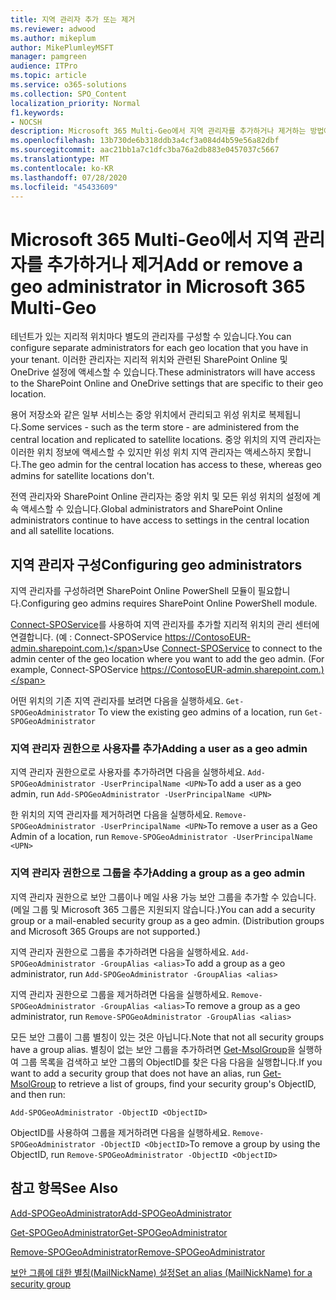 ```yaml
---
title: 지역 관리자 추가 또는 제거
ms.reviewer: adwood
ms.author: mikeplum
author: MikePlumleyMSFT
manager: pamgreen
audience: ITPro
ms.topic: article
ms.service: o365-solutions
ms.collection: SPO_Content
localization_priority: Normal
f1.keywords:
- NOCSH
description: Microsoft 365 Multi-Geo에서 지역 관리자를 추가하거나 제거하는 방법에 대해 알아봅니다.
ms.openlocfilehash: 13b730de6b318ddb3a4cf3a084d4b59e56a82dbf
ms.sourcegitcommit: aac21bb1a7c1dfc3ba76a2db883e0457037c5667
ms.translationtype: MT
ms.contentlocale: ko-KR
ms.lasthandoff: 07/28/2020
ms.locfileid: "45433609"
---
```

# <a name="add-or-remove-a-geo-administrator-in-microsoft-365-multi-geo"></a><span data-ttu-id="bd0d5-103">Microsoft 365 Multi-Geo에서 지역 관리자를 추가하거나 제거</span><span class="sxs-lookup"><span data-stu-id="bd0d5-103">Add or remove a geo administrator in Microsoft 365 Multi-Geo</span></span>

<span data-ttu-id="bd0d5-104">테넌트가 있는 지리적 위치마다 별도의 관리자를 구성할 수 있습니다.</span><span class="sxs-lookup"><span data-stu-id="bd0d5-104">You can configure separate administrators for each geo location that you have in your tenant.</span></span> <span data-ttu-id="bd0d5-105">이러한 관리자는 지리적 위치와 관련된 SharePoint Online 및 OneDrive 설정에 액세스할 수 있습니다.</span><span class="sxs-lookup"><span data-stu-id="bd0d5-105">These administrators will have access to the SharePoint Online and OneDrive settings that are specific to their geo location.</span></span>

<span data-ttu-id="bd0d5-106">용어 저장소와 같은 일부 서비스는 중앙 위치에서 관리되고 위성 위치로 복제됩니다.</span><span class="sxs-lookup"><span data-stu-id="bd0d5-106">Some services - such as the term store - are administered from the central location and replicated to satellite locations.</span></span> <span data-ttu-id="bd0d5-107">중앙 위치의 지역 관리자는 이러한 위치 정보에 액세스할 수 있지만 위성 위치 지역 관리자는 액세스하지 못합니다.</span><span class="sxs-lookup"><span data-stu-id="bd0d5-107">The geo admin for the central location has access to these, whereas geo admins for satellite locations don't.</span></span>

<span data-ttu-id="bd0d5-108">전역 관리자와 SharePoint Online 관리자는 중앙 위치 및 모든 위성 위치의 설정에 계속 액세스할 수 있습니다.</span><span class="sxs-lookup"><span data-stu-id="bd0d5-108">Global administrators and SharePoint Online administrators continue to have access to settings in the central location and all satellite locations.</span></span>

## <a name="configuring-geo-administrators"></a><span data-ttu-id="bd0d5-109">지역 관리자 구성</span><span class="sxs-lookup"><span data-stu-id="bd0d5-109">Configuring geo administrators</span></span>

<span data-ttu-id="bd0d5-110">지역 관리자를 구성하려면 SharePoint Online PowerShell 모듈이 필요합니다.</span><span class="sxs-lookup"><span data-stu-id="bd0d5-110">Configuring geo admins requires SharePoint Online PowerShell module.</span></span>

<span data-ttu-id="bd0d5-111">[Connect-SPOService](https://docs.microsoft.com/powershell/module/sharepoint-online/Connect-SPOService)를 사용하여 지역 관리자를 추가할 지리적 위치의 관리 센터에 연결합니다. (예 : Connect-SPOService  https://ContosoEUR-admin.sharepoint.com.)</span><span class="sxs-lookup"><span data-stu-id="bd0d5-111">Use [Connect-SPOService](https://docs.microsoft.com/powershell/module/sharepoint-online/Connect-SPOService) to connect to the admin center of the geo location where you want to add the geo admin. (For example, Connect-SPOService  https://ContosoEUR-admin.sharepoint.com.)</span></span>

<span data-ttu-id="bd0d5-112">어떤 위치의 기존 지역 관리자를 보려면 다음을 실행하세요. `Get-SPOGeoAdministrator` </span><span class="sxs-lookup"><span data-stu-id="bd0d5-112">To view the existing geo admins of a location, run `Get-SPOGeoAdministrator`</span></span>

### <a name="adding-a-user-as-a-geo-admin"></a><span data-ttu-id="bd0d5-113">지역 관리자 권한으로 사용자를 추가</span><span class="sxs-lookup"><span data-stu-id="bd0d5-113">Adding a user as a geo admin</span></span>

<span data-ttu-id="bd0d5-114">지역 관리자 권한으로로 사용자를 추가하려면 다음을 실행하세요. `Add-SPOGeoAdministrator -UserPrincipalName <UPN>`</span><span class="sxs-lookup"><span data-stu-id="bd0d5-114">To add a user as a geo admin, run `Add-SPOGeoAdministrator -UserPrincipalName <UPN>`</span></span>

<span data-ttu-id="bd0d5-115">한 위치의 지역 관리자를 제거하려면 다음을 실행하세요.  `Remove-SPOGeoAdministrator -UserPrincipalName <UPN>`</span><span class="sxs-lookup"><span data-stu-id="bd0d5-115">To remove a user as a Geo Admin of a location, run  `Remove-SPOGeoAdministrator -UserPrincipalName <UPN>`</span></span>

### <a name="adding-a-group-as-a-geo-admin"></a><span data-ttu-id="bd0d5-116">지역 관리자 권한으로 그룹을 추가</span><span class="sxs-lookup"><span data-stu-id="bd0d5-116">Adding a group as a geo admin</span></span>

<span data-ttu-id="bd0d5-117">지역 관리자 권한으로 보안 그룹이나 메일 사용 가능 보안 그룹을 추가할 수 있습니다. (메일 그룹 및 Microsoft 365 그룹은 지원되지 않습니다.)</span><span class="sxs-lookup"><span data-stu-id="bd0d5-117">You can add a security group or a mail-enabled security group as a geo admin. (Distribution groups and Microsoft 365 Groups are not supported.)</span></span>

<span data-ttu-id="bd0d5-118">지역 관리자 권한으로 그룹을 추가하려면 다음을 실행하세요. `Add-SPOGeoAdministrator -GroupAlias <alias>`</span><span class="sxs-lookup"><span data-stu-id="bd0d5-118">To add a group as a geo administrator, run `Add-SPOGeoAdministrator -GroupAlias <alias>`</span></span>

<span data-ttu-id="bd0d5-119">지역 관리자 권한으로 그룹을 제거하려면 다음을 실행하세요. `Remove-SPOGeoAdministrator -GroupAlias <alias>`</span><span class="sxs-lookup"><span data-stu-id="bd0d5-119">To remove a group as a geo administrator, run `Remove-SPOGeoAdministrator -GroupAlias <alias>`</span></span>

<span data-ttu-id="bd0d5-120">모든 보안 그룹이 그룹 별칭이 있는 것은 아닙니다.</span><span class="sxs-lookup"><span data-stu-id="bd0d5-120">Note that not all security groups have a group alias.</span></span> <span data-ttu-id="bd0d5-121">별칭이 없는 보안 그룹을 추가하려면 [Get-MsolGroup](https://docs.microsoft.com/powershell/module/msonline/get-msolgroup)을 실행하여 그룹 목록을 검색하고 보안 그룹의 ObjectID를 찾은 다음 다음을 실행합니다.</span><span class="sxs-lookup"><span data-stu-id="bd0d5-121">If you want to add a security group that does not have an alias, run [Get-MsolGroup](https://docs.microsoft.com/powershell/module/msonline/get-msolgroup) to retrieve a list of groups, find your security group's ObjectID, and then run:</span></span>

`Add-SPOGeoAdministrator -ObjectID <ObjectID>`

<span data-ttu-id="bd0d5-122">ObjectID를 사용하여 그룹을 제거하려면 다음을 실행하세요. `Remove-SPOGeoAdministrator -ObjectID <ObjectID>`</span><span class="sxs-lookup"><span data-stu-id="bd0d5-122">To remove a group by using the ObjectID, run `Remove-SPOGeoAdministrator -ObjectID <ObjectID>`</span></span>

## <a name="see-also"></a><span data-ttu-id="bd0d5-123">참고 항목</span><span class="sxs-lookup"><span data-stu-id="bd0d5-123">See Also</span></span>

[<span data-ttu-id="bd0d5-124">Add-SPOGeoAdministrator</span><span class="sxs-lookup"><span data-stu-id="bd0d5-124">Add-SPOGeoAdministrator</span></span>](https://docs.microsoft.com/powershell/module/sharepoint-online/add-spogeoadministrator)

[<span data-ttu-id="bd0d5-125">Get-SPOGeoAdministrator</span><span class="sxs-lookup"><span data-stu-id="bd0d5-125">Get-SPOGeoAdministrator</span></span>](https://docs.microsoft.com/powershell/module/sharepoint-online/get-spogeoadministrator)

[<span data-ttu-id="bd0d5-126">Remove-SPOGeoAdministrator</span><span class="sxs-lookup"><span data-stu-id="bd0d5-126">Remove-SPOGeoAdministrator</span></span>](https://docs.microsoft.com/powershell/module/sharepoint-online/remove-spogeoadministrator)

[<span data-ttu-id="bd0d5-127">보안 그룹에 대한 별칭(MailNickName) 설정</span><span class="sxs-lookup"><span data-stu-id="bd0d5-127">Set an alias (MailNickName) for a security group</span></span>](https://docs.microsoft.com/powershell/module/azuread/set-azureadgroup)